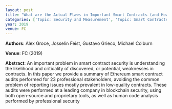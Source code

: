 ```yaml
---
layout: post
title: "What are the Actual Flaws in Important Smart Contracts (and How Can We Find Them)?"
categories: ['Topic: Security and Measurement', 'Topic: Smart Contracts', '2019', 'Venue: FC']
year: 2019
venue: FC
---
```

**Authors**: Alex Groce, Josselin Feist, Gustavo Grieco, Michael Colburn

**Venue**: FC (2019)

**Abstract**: An important problem in smart contract security is understanding the likelihood and criticality of discovered, or potential, weaknesses in contracts. In this paper we provide a summary of Ethereum smart contract audits performed for 23 professional stakeholders, avoiding the common problem of reporting issues mostly prevalent in low-quality contracts. These audits were performed at a leading company in blockchain security, using both open-source and proprietary tools, as well as human code analysis performed by professional security
